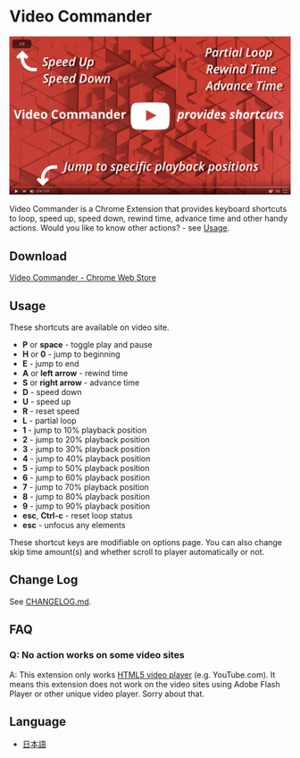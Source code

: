 # Video Commander
![videocommander](src/images/videocommander_screenshot.png)

Video Commander is a Chrome Extension that provides keyboard shortcuts to loop, speed up, speed down, rewind time, advance time and other handy actions. Would you like to know other actions? - see [Usage](#usage).

## Download
[Video Commander - Chrome Web Store](https://chrome.google.com/webstore/detail/video-commander/eadjicgcnpgfmklebobjkhlippgepdii)

## Usage
These shortcuts are available on video site.

* **P** or **space** - toggle play and pause
* **H** or **0** - jump to beginning
* **E** - jump to end
* **A** or **left arrow** - rewind time
* **S** or **right arrow** - advance time
* **D** - speed down
* **U** - speed up
* **R** - reset speed
* **L** - partial loop
* **1** - jump to 10% playback position
* **2** - jump to 20% playback position
* **3** - jump to 30% playback position
* **4** - jump to 40% playback position
* **5** - jump to 50% playback position
* **6** - jump to 60% playback position
* **7** - jump to 70% playback position
* **8** - jump to 80% playback position
* **9** - jump to 90% playback position
* **esc**, **Ctrl-c** - reset loop status
* **esc** - unfocus any elements

These shortcut keys are modifiable on options page. You can also change skip time amount(s) and whether scroll to player automatically or not.

## Change Log
See [CHANGELOG.md](https://github.com/noraworld/videocommander/blob/master/CHANGELOG.md).

## FAQ
### Q: No action works on some video sites
A: This extension only works [HTML5 video player](http://www.w3schools.com/html/html5_video.asp) (e.g. YouTube.com). It means this extension does not work on the video sites using Adobe Flash Player or other unique video player. Sorry about that.

## Language
* [日本語](https://github.com/noraworld/videocommander/blob/master/README_jp.md)
